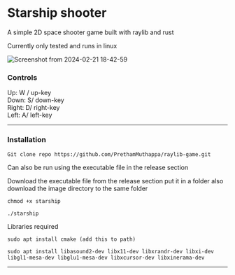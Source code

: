 
# Starship shooter

A simple 2D space shooter game built with raylib and rust  

Currently only tested and runs in linux 

![Screenshot from 2024-02-21 18-42-59](https://github.com/PrethamMuthappa/raylib-game/assets/98420696/562d819a-8c3f-4a6d-85be-4420c93606b0)


### Controls  

Up: W / up-key  
Down: S/ down-key  
Right: D/ right-key  
Left: A/ left-key

---
### Installation

```
Git clone repo https://github.com/PrethamMuthappa/raylib-game.git
```

Can also be run using the executable file in the release section

Download the executable file from the release section put it in a folder also download the image directory to the same folder

```
chmod +x starship

./starship
```

Libraries required  
```
sudo apt install cmake (add this to path)
```

```
sudo apt install libasound2-dev libx11-dev libxrandr-dev libxi-dev libgl1-mesa-dev libglu1-mesa-dev libxcursor-dev libxinerama-dev
```

---

